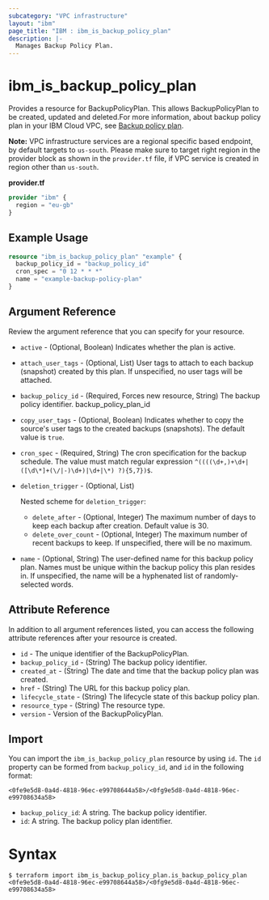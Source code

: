 ```yaml
---
subcategory: "VPC infrastructure"
layout: "ibm"
page_title: "IBM : ibm_is_backup_policy_plan"
description: |-
  Manages Backup Policy Plan.
---
```


# ibm_is_backup_policy_plan

Provides a resource for BackupPolicyPlan. This allows BackupPolicyPlan to be created, updated and deleted.For more information, about backup policy plan in your IBM Cloud VPC, see [Backup policy plan](https://cloud.ibm.com/docs/vpc?topic=vpc-creating-backup-policy-plan).

**Note:** 
VPC infrastructure services are a regional specific based endpoint, by default targets to `us-south`. Please make sure to target right region in the provider block as shown in the `provider.tf` file, if VPC service is created in region other than `us-south`.


**provider.tf**

```terraform
provider "ibm" {
  region = "eu-gb"
}
```

## Example Usage

```terraform
resource "ibm_is_backup_policy_plan" "example" {
  backup_policy_id = "backup_policy_id"
  cron_spec = "0 12 * * *"
  name = "example-backup-policy-plan"
}
```

## Argument Reference

Review the argument reference that you can specify for your resource.

- `active` - (Optional, Boolean) Indicates whether the plan is active.
- `attach_user_tags` - (Optional, List) User tags to attach to each backup (snapshot) created by this plan. If unspecified, no user tags will be attached.
- `backup_policy_id` - (Required, Forces new resource, String) The backup policy identifier.
backup_policy_plan_id
- `copy_user_tags` - (Optional, Boolean) Indicates whether to copy the source's user tags to the created backups (snapshots). The default value is `true`.
- `cron_spec` - (Required, String) The cron specification for the backup schedule. The value must match regular expression `^((((\d+,)+\d+|([\d\*]+(\/|-)\d+)|\d+|\*) ?){5,7})$`.
- `deletion_trigger` - (Optional, List)
  
  Nested scheme for `deletion_trigger`:
  - `delete_after` - (Optional, Integer) The maximum number of days to keep each backup after creation. Default value is 30.
  - `delete_over_count` - (Optional, Integer) The maximum number of recent backups to keep. If unspecified, there will be no maximum.
- `name` - (Optional, String) The user-defined name for this backup policy plan. Names must be unique within the backup policy this plan resides in. If unspecified, the name will be a hyphenated list of randomly-selected words.

## Attribute Reference

In addition to all argument references listed, you can access the following attribute references after your resource is created.

- `id` - The unique identifier of the BackupPolicyPlan.
- `backup_policy_id` - (String) The backup policy identifier.
- `created_at` - (String) The date and time that the backup policy plan was created.
- `href` - (String) The URL for this backup policy plan.
- `lifecycle_state` - (String) The lifecycle state of this backup policy plan.
- `resource_type` - (String) The resource type.
- `version` - Version of the BackupPolicyPlan.

## Import

You can import the `ibm_is_backup_policy_plan` resource by using `id`.
The `id` property can be formed from `backup_policy_id`, and `id` in the following format:

```
<0fe9e5d8-0a4d-4818-96ec-e99708644a58>/<0fg9e5d8-0a4d-4818-96ec-e99708634a58>
```
- `backup_policy_id`: A string. The backup policy identifier.
- `id`: A string. The backup policy plan identifier.

# Syntax
```
$ terraform import ibm_is_backup_policy_plan.is_backup_policy_plan <0fe9e5d8-0a4d-4818-96ec-e99708644a58>/<0fg9e5d8-0a4d-4818-96ec-e99708634a58>

```
